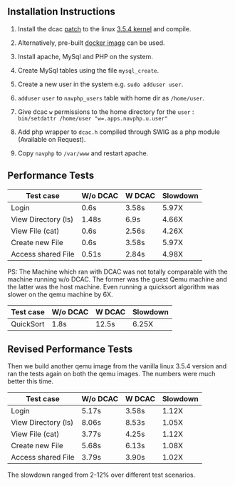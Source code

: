 Installation Instructions
-------------------------

1) Install the dcac [patch](https://github.com/ut-osa/dcac/blob/master/patches/dcac-kernel-3.5.4.patch) to the linux [3.5.4 kernel](https://www.kernel.org/) and compile.

2) Alternatively, pre-built [docker image](https://registry.hub.docker.com/u/prat0318/dcac-base/) can be used.

3) Install apache, MySql and PHP on the system.

4) Create MySql tables using the file `mysql_create`.

5) Create a new user in the system e.g. `sudo adduser user`.

6) `adduser` `user` to `navphp_users` table with home dir as `/home/user`.

7) Give dcac `w` permissions to the home directory for the `user` : `bin/setdattr /home/user "w=.apps.navphp.u.user"`

8) Add php wrapper to `dcac.h` compiled through SWIG as a php module (Available on Request).

9) Copy `navphp` to `/var/www` and restart apache.

Performance Tests
-----------------

|Test case | W/o DCAC | W DCAC | Slowdown |
| --- | --- | --- | --- |
|Login | 0.6s | 3.58s | 5.97X |
|View Directory (ls) | 1.48s | 6.9s | 4.66X |
|View File (cat) | 0.6s | 2.56s | 4.26X |
|Create new File | 0.6s | 3.58s | 5.97X |
|Access shared File | 0.51s | 2.84s | 4.98X |

PS: The Machine which ran with DCAC was not totally comparable with the machine running w/o DCAC. The former was the guest Qemu machine and the latter was the host machine. Even running a quicksort algorithm was slower on the qemu machine by 6X.

|Test case | W/o DCAC | W DCAC | Slowdown |
| --- | --- | --- | --- |
|QuickSort | 1.8s | 12.5s | 6.25X |

Revised Performance Tests
-----------------

Then we build another qemu image from the vanilla linux 3.5.4 version and ran the tests again on both the qemu images. The numbers were much better this time.

|Test case | W/o DCAC | W DCAC | Slowdown |
| --- | --- | --- | --- |
|Login | 5.17s | 3.58s | 1.12X |
|View Directory (ls) | 8.06s | 8.53s | 1.05X |
|View File (cat) | 3.77s | 4.25s | 1.12X |
|Create new File | 5.68s | 6.13s | 1.08X |
|Access shared File | 3.79s | 3.90s | 1.02X |

The slowdown ranged from 2-12% over different test scenarios.
